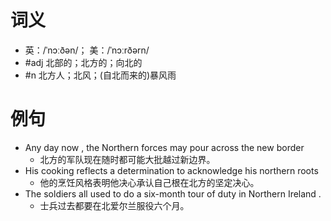 # 词义
- 英：/ˈnɔːðən/； 美：/ˈnɔːrðərn/
- #adj 北部的；北方的；向北的
- #n 北方人；北风；(自北而来的)暴风雨
# 例句
- Any day now , the Northern forces may pour across the new border
	- 北方的军队现在随时都可能大批越过新边界。
- His cooking reflects a determination to acknowledge his northern roots
	- 他的烹饪风格表明他决心承认自己根在北方的坚定决心。
- The soldiers all used to do a six-month tour of duty in Northern Ireland .
	- 士兵过去都要在北爱尔兰服役六个月。
